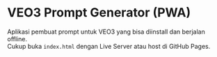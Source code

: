 # VEO3 Prompt Generator (PWA)
Aplikasi pembuat prompt untuk VEO3 yang bisa diinstall dan berjalan offline.  
Cukup buka `index.html` dengan Live Server atau host di GitHub Pages.
